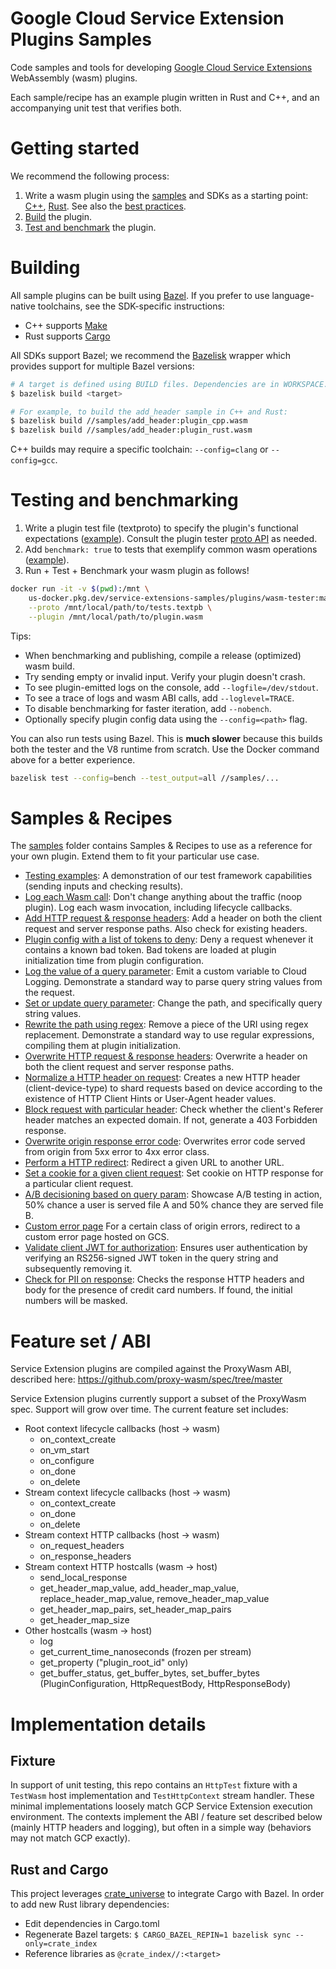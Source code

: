 <a name="docs"></a>

# Google Cloud Service Extension Plugins Samples

Code samples and tools for developing
[Google Cloud Service Extensions](https://cloud.google.com/service-extensions/)
WebAssembly (wasm) plugins.

Each sample/recipe has an example plugin written in Rust and C++, and an
accompanying unit test that verifies both.

# Getting started

We recommend the following process:

1.  Write a wasm plugin using the [samples](samples/) and SDKs as a starting
    point: [C++](https://github.com/proxy-wasm/proxy-wasm-cpp-sdk),
    [Rust](https://github.com/proxy-wasm/proxy-wasm-rust-sdk). See also the
    [best practices](https://cloud.google.com/service-extensions/docs/plugin-best-practices).
1.  [Build](#build) the plugin.
1.  [Test and benchmark](#test) the plugin.

<a name="build"></a>

# Building

All sample plugins can be built using [Bazel](https://bazel.build/). If you
prefer to use language-native toolchains, see the SDK-specific instructions:

-   C++ supports
    [Make](https://github.com/proxy-wasm/proxy-wasm-cpp-sdk/blob/main/docs/building.md)
-   Rust supports
    [Cargo](https://github.com/proxy-wasm/proxy-wasm-rust-sdk/tree/main/examples/hello_world)

All SDKs support Bazel; we recommend the
[Bazelisk](https://github.com/bazelbuild/bazelisk#installation) wrapper which
provides support for multiple Bazel versions:

```bash
# A target is defined using BUILD files. Dependencies are in WORKSPACE.
$ bazelisk build <target>

# For example, to build the add_header sample in C++ and Rust:
$ bazelisk build //samples/add_header:plugin_cpp.wasm
$ bazelisk build //samples/add_header:plugin_rust.wasm
```

C++ builds may require a specific toolchain: `--config=clang` or `--config=gcc`.

<a name="test"></a>

# Testing and benchmarking

1.  Write a plugin test file (textproto) to specify the plugin's functional
    expectations ([example](samples/testing/tests.textpb)). Consult the plugin
    tester [proto API](test/runner.proto) as needed.
1.  Add `benchmark: true` to tests that exemplify common wasm operations
    ([example](samples/add_header/tests.textpb)).
1.  Run + Test + Benchmark your wasm plugin as follows!

```bash
docker run -it -v $(pwd):/mnt \
    us-docker.pkg.dev/service-extensions-samples/plugins/wasm-tester:main \
    --proto /mnt/local/path/to/tests.textpb \
    --plugin /mnt/local/path/to/plugin.wasm
```

Tips:

-   When benchmarking and publishing, compile a release (optimized) wasm build.
-   Try sending empty or invalid input. Verify your plugin doesn't crash.
-   To see plugin-emitted logs on the console, add `--logfile=/dev/stdout`.
-   To see a trace of logs and wasm ABI calls, add `--loglevel=TRACE`.
-   To disable benchmarking for faster iteration, add `--nobench`.
-   Optionally specify plugin config data using the `--config=<path>` flag.

You can also run tests using Bazel. This is **much slower** because this builds
both the tester and the V8 runtime from scratch. Use the Docker command above
for a better experience.

```bash
bazelisk test --config=bench --test_output=all //samples/...
```

# Samples & Recipes

The [samples](samples/) folder contains Samples & Recipes to use as a reference
for your own plugin. Extend them to fit your particular use case.

*   [Testing examples](samples/testing): A demonstration of our test framework
    capabilities (sending inputs and checking results).
*   [Log each Wasm call](samples/log_calls): Don't change anything about the
    traffic (noop plugin). Log each wasm invocation, including lifecycle
    callbacks.
*   [Add HTTP request & response headers](samples/add_header): Add a header on
    both the client request and server response paths. Also check for existing
    headers.
*   [Plugin config with a list of tokens to deny](samples/config_denylist): Deny
    a request whenever it contains a known bad token. Bad tokens are loaded at
    plugin initialization time from plugin configuration.
*   [Log the value of a query parameter](samples/log_query): Emit a custom
    variable to Cloud Logging. Demonstrate a standard way to parse query string
    values from the request.
*   [Set or update query parameter](samples/set_query): Change the path, and
    specifically query string values.
*   [Rewrite the path using regex](samples/regex_rewrite): Remove a piece of the
    URI using regex replacement. Demonstrate a standard way to use regular
    expressions, compiling them at plugin initialization.
*   [Overwrite HTTP request & response headers](samples/overwrite_header):
    Overwrite a header on both the client request and server response paths.
*   [Normalize a HTTP header on request](samples/normalize_header): Creates a
    new HTTP header (client-device-type) to shard requests based on device
    according to the existence of HTTP Client Hints or User-Agent header values.
*   [Block request with particular header](samples/block_request): Check whether
    the client's Referer header matches an expected domain. If not, generate a
    403 Forbidden response.
*   [Overwrite origin response error code](samples/overwrite_errcode):
    Overwrites error code served from origin from 5xx error to 4xx error class.
*   [Perform a HTTP redirect](samples/redirect): Redirect a given URL to another
    URL.
*   [Set a cookie for a given client request](samples/set_cookie): Set cookie on
    HTTP response for a particular client request.
*   [A/B decisioning based on query param](samples/ab_testing): Showcase A/B
    testing in action, 50% chance a user is served file A and 50% chance they
    are served file B.
*   [Custom error page](samples/add_custom_response) For a certain class of
    origin errors, redirect to a custom error page hosted on GCS.
*   [Validate client JWT for authorization](samples/jwt_auth): Ensures user
    authentication by verifying an RS256-signed JWT token in the query string
    and subsequently removing it.
*   [Check for PII on response](samples/check_pii): Checks the response HTTP
    headers and body for the presence of credit card numbers. If found, the
    initial numbers will be masked.

# Feature set / ABI

Service Extension plugins are compiled against the ProxyWasm ABI, described
here: https://github.com/proxy-wasm/spec/tree/master

Service Extension plugins currently support a subset of the ProxyWasm spec.
Support will grow over time. The current feature set includes:

*   Root context lifecycle callbacks (host -> wasm)
    *   on_context_create
    *   on_vm_start
    *   on_configure
    *   on_done
    *   on_delete
*   Stream context lifecycle callbacks (host -> wasm)
    *   on_context_create
    *   on_done
    *   on_delete
*   Stream context HTTP callbacks (host -> wasm)
    *   on_request_headers
    *   on_response_headers
*   Stream context HTTP hostcalls (wasm -> host)
    *   send_local_response
    *   get_header_map_value, add_header_map_value, replace_header_map_value,
        remove_header_map_value
    *   get_header_map_pairs, set_header_map_pairs
    *   get_header_map_size
*   Other hostcalls (wasm -> host)
    *   log
    *   get_current_time_nanoseconds (frozen per stream)
    *   get_property ("plugin_root_id" only)
    *   get_buffer_status, get_buffer_bytes, set_buffer_bytes
        (PluginConfiguration, HttpRequestBody, HttpResponseBody)

# Implementation details

## Fixture

In support of unit testing, this repo contains an `HttpTest` fixture with a
`TestWasm` host implementation and `TestHttpContext` stream handler. These
minimal implementations loosely match GCP Service Extension execution
environment. The contexts implement the ABI / feature set described below
(mainly HTTP headers and logging), but often in a simple way (behaviors may not
match GCP exactly).

## Rust and Cargo

This project leverages
[crate_universe](http://bazelbuild.github.io/rules_rust/crate_universe.html) to
integrate Cargo with Bazel. In order to add new Rust library dependencies:

*   Edit dependencies in Cargo.toml
*   Regenerate Bazel targets: `$ CARGO_BAZEL_REPIN=1 bazelisk sync
    --only=crate_index`
*   Reference libraries as `@crate_index//:<target>`
